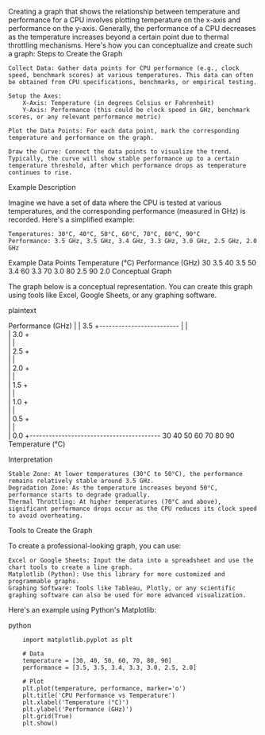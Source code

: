 Creating a graph that shows the relationship between temperature and performance for a CPU involves plotting temperature on the x-axis and performance on the y-axis. Generally, the performance of a CPU decreases as the temperature increases beyond a certain point due to thermal throttling mechanisms. Here's how you can conceptualize and create such a graph:
Steps to Create the Graph

    Collect Data: Gather data points for CPU performance (e.g., clock speed, benchmark scores) at various temperatures. This data can often be obtained from CPU specifications, benchmarks, or empirical testing.

    Setup the Axes:
        X-Axis: Temperature (in degrees Celsius or Fahrenheit)
        Y-Axis: Performance (this could be clock speed in GHz, benchmark scores, or any relevant performance metric)

    Plot the Data Points: For each data point, mark the corresponding temperature and performance on the graph.

    Draw the Curve: Connect the data points to visualize the trend. Typically, the curve will show stable performance up to a certain temperature threshold, after which performance drops as temperature continues to rise.

Example Description

Imagine we have a set of data where the CPU is tested at various temperatures, and the corresponding performance (measured in GHz) is recorded. Here's a simplified example:

    Temperatures: 30°C, 40°C, 50°C, 60°C, 70°C, 80°C, 90°C
    Performance: 3.5 GHz, 3.5 GHz, 3.4 GHz, 3.3 GHz, 3.0 GHz, 2.5 GHz, 2.0 GHz

Example Data Points
Temperature (°C)	Performance (GHz)
30	3.5
40	3.5
50	3.4
60	3.3
70	3.0
80	2.5
90	2.0
Conceptual Graph

The graph below is a conceptual representation. You can create this graph using tools like Excel, Google Sheets, or any graphing software.

plaintext

Performance (GHz)
|
|   3.5 +-------------------------
|       |                         \
|   3.0 +                          \
|       |                           \
|   2.5 +                            \
|       |                             \
|   2.0 +                              \
|       |                               \
|   1.5 +                                \
|       |                                 \
|   1.0 +                                  \
|       |                                   \
|   0.5 +                                    \
|       |                                     \
|   0.0 +-----------------------------------------
        30  40  50  60  70  80  90
                Temperature (°C)

Interpretation

    Stable Zone: At lower temperatures (30°C to 50°C), the performance remains relatively stable around 3.5 GHz.
    Degradation Zone: As the temperature increases beyond 50°C, performance starts to degrade gradually.
    Thermal Throttling: At higher temperatures (70°C and above), significant performance drops occur as the CPU reduces its clock speed to avoid overheating.

Tools to Create the Graph

To create a professional-looking graph, you can use:

    Excel or Google Sheets: Input the data into a spreadsheet and use the chart tools to create a line graph.
    Matplotlib (Python): Use this library for more customized and programmable graphs.
    Graphing Software: Tools like Tableau, Plotly, or any scientific graphing software can also be used for more advanced visualization.

Here's an example using Python's Matplotlib:

python

        import matplotlib.pyplot as plt
        
        # Data
        temperature = [30, 40, 50, 60, 70, 80, 90]
        performance = [3.5, 3.5, 3.4, 3.3, 3.0, 2.5, 2.0]
        
        # Plot
        plt.plot(temperature, performance, marker='o')
        plt.title('CPU Performance vs Temperature')
        plt.xlabel('Temperature (°C)')
        plt.ylabel('Performance (GHz)')
        plt.grid(True)
        plt.show()
